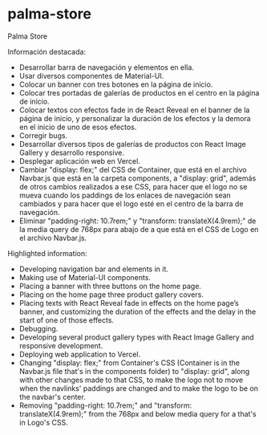 # palma-store
Palma Store

Información destacada:

- Desarrollar barra de navegación y elementos en ella.
- Usar diversos componentes de Material-UI.
- Colocar un banner con tres botones en la página de inicio.
- Colocar tres portadas de galerías de productos en el centro en la página de inicio.
- Colocar textos con efectos fade in de React Reveal en el banner de la página de inicio, y personalizar la duración de los efectos y la demora en el inicio de uno de esos efectos.
- Corregir bugs.
- Desarrollar diversos tipos de galerías de productos con React Image Gallery y desarrollo responsive.
- Desplegar aplicación web en Vercel.
- Cambiar "display: flex;" del CSS de Container, que está en el archivo Navbar.js que está en la carpeta components, a "display: grid", además de otros cambios realizados a ese CSS, para hacer que el logo no se mueva cuando los paddings de los enlaces de navegación sean cambiados y para hacer que el logo esté en el centro de la barra de navegación.
- Eliminar "padding-right: 10.7rem;" y "transform: translateX(4.9rem);" de la media query de 768px para abajo de a que está en el CSS de Logo en el archivo Navbar.js.

Highlighted information:

- Developing navigation bar and elements in it.
- Making use of Material-UI components.
- Placing a banner with three buttons on the home page.
- Placing on the home page three product gallery covers.
- Placing texts with React Reveal fade in effects on the home page’s banner, and customizing the duration of the effects and the delay in the start of one of those effects.
- Debugging.
- Developing several product gallery types with React Image Gallery and responsive development.
- Deploying web application to Vercel.
- Changing "display: flex;" from Container's CSS (Container is in the Navbar.js file that's in the components folder) to "display: grid", along with other changes made to that CSS, to make the logo not to move when the navlinks' paddings are changed and to make the logo to be on the navbar's center.
- Removing "padding-right: 10.7rem;" and "transform: translateX(4.9rem);" from the 768px and below media query for a that's in Logo's CSS.
